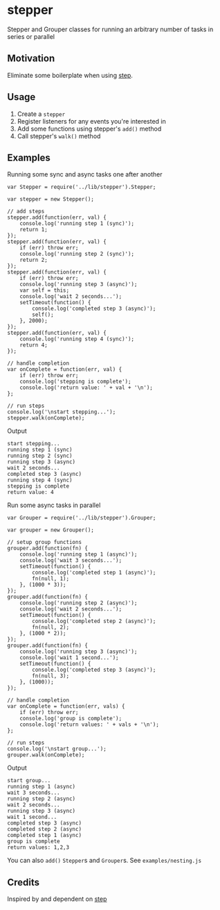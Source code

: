 # stepper #

Stepper and Grouper classes for running an arbitrary number of tasks in series or parallel

## Motivation ##

Eliminate some boilerplate when using [step](http://github.com/creationix/step).

## Usage ##

1. Create a `stepper`
2. Register listeners for any events you're interested in
3. Add some functions using stepper's `add()` method
4. Call stepper's `walk()` method

## Examples ##

Running some sync and async tasks one after another

    var Stepper = require('../lib/stepper').Stepper;

    var stepper = new Stepper();

    // add steps
    stepper.add(function(err, val) {
        console.log('running step 1 (sync)');
        return 1;
    });
    stepper.add(function(err, val) {
        if (err) throw err;
        console.log('running step 2 (sync)');
        return 2;
    });
    stepper.add(function(err, val) {
        if (err) throw err;
        console.log('running step 3 (async)');
        var self = this;
        console.log('wait 2 seconds...');
        setTimeout(function() {
            console.log('completed step 3 (async)');
            self();
        }, 2000);
    });
    stepper.add(function(err, val) {
        console.log('running step 4 (sync)');
        return 4;
    });

    // handle completion
    var onComplete = function(err, val) {
        if (err) throw err;
        console.log('stepping is complete');
        console.log('return value: ' + val + '\n');    
    };

    // run steps
    console.log('\nstart stepping...');
    stepper.walk(onComplete);


Output

    start stepping...
    running step 1 (sync)
    running step 2 (sync)
    running step 3 (async)
    wait 2 seconds...
    completed step 3 (async)
    running step 4 (sync)
    stepping is complete
    return value: 4

Run some async tasks in parallel

    var Grouper = require('../lib/stepper').Grouper;

    var grouper = new Grouper();

    // setup group functions
    grouper.add(function(fn) {
        console.log('running step 1 (async)');
        console.log('wait 3 seconds...');
        setTimeout(function() {
            console.log('completed step 1 (async)');
            fn(null, 1);
        }, (1000 * 3));
    });
    grouper.add(function(fn) {
        console.log('running step 2 (async)');
        console.log('wait 2 seconds...');
        setTimeout(function() {
            console.log('completed step 2 (async)');
            fn(null, 2);
        }, (1000 * 2));
    });
    grouper.add(function(fn) {
        console.log('running step 3 (async)');
        console.log('wait 1 second...');
        setTimeout(function() {
            console.log('completed step 3 (async)');
            fn(null, 3);
        }, (1000));
    });

    // handle completion
    var onComplete = function(err, vals) {
        if (err) throw err;
        console.log('group is complete');
        console.log('return values: ' + vals + '\n');
    };

    // run steps
    console.log('\nstart group...');
    grouper.walk(onComplete);

Output

    start group...
    running step 1 (async)
    wait 3 seconds...
    running step 2 (async)
    wait 2 seconds...
    running step 3 (async)
    wait 1 second...
    completed step 3 (async)
    completed step 2 (async)
    completed step 1 (async)
    group is complete
    return values: 1,2,3

You can also `add()` `Stepper`s and `Grouper`s. See `examples/nesting.js`

## Credits ##

Inspired by and dependent on [step](http://github.com/creationix/step)
